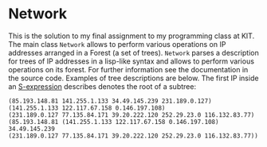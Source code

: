 # Network

This is the solution to my final assignment to my programming class at KIT. The main class `Network` allows to perform various operations on IP addresses arranged in a Forest (a set of trees). `Network` parses a description for trees of IP addresses in a lisp-like syntax and allows to perform various operations on its forest. For further information see the documentation in the source code.
Examples of tree descriptions are below. The first IP inside an [S-expression](https://en.wikipedia.org/wiki/S-expression) describes denotes the root of a subtree:
```
(85.193.148.81 141.255.1.133 34.49.145.239 231.189.0.127)
(141.255.1.133 122.117.67.158 0.146.197.108)
(231.189.0.127 77.135.84.171 39.20.222.120 252.29.23.0 116.132.83.77)
(85.193.148.81 (141.255.1.133 122.117.67.158 0.146.197.108) 34.49.145.239
(231.189.0.127 77.135.84.171 39.20.222.120 252.29.23.0 116.132.83.77))
```


